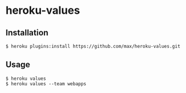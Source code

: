 # heroku-values

## Installation

```
$ heroku plugins:install https://github.com/max/heroku-values.git
```

## Usage

```
$ heroku values
$ heroku values --team webapps
```
